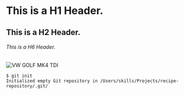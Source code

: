 # This is a H1 Header.
## This is a H2 Header.
###### This is a H6 Header.
![VW GOLF MK4 TDI](https://devirsaati.com/wp-content/uploads/2021/03/vw_Golf_4_005.jpg)
```
$ git init
Initialized empty Git repository in /Users/skills/Projects/recipe-repository/.git/
```
